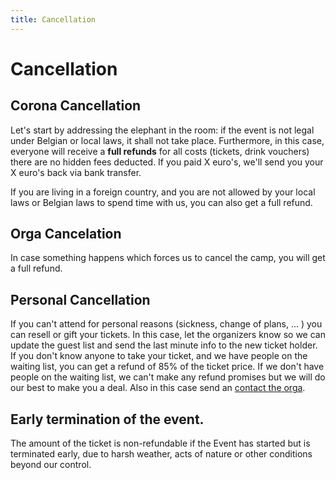 ```yaml
---
title: Cancellation
---
```

# Cancellation

## Corona Cancellation

Let's start by addressing the elephant in the room: if the event is not legal under Belgian or local laws, it shall not take place. Furthermore, in this case, everyone will receive a **full refunds** for all costs \(tickets, drink vouchers\) there are no hidden fees deducted. If you paid X euro's, we'll send you your X euro's back via bank transfer.

If you are living in a foreign country, and you are not allowed by your local laws or Belgian laws to spend time with us, you can also get a full refund.

## Orga Cancelation

In case something happens which forces us to cancel the camp, you will get a full refund.

## Personal Cancellation

If you can't attend for personal reasons \(sickness, change of plans, ... \) you can resell or gift your tickets. In this case, let the organizers know so we can update the guest list and send the last minute info to the new ticket holder.
If you don't know anyone to take your ticket, and we have people on the waiting list, you can get a refund of 85% of the ticket price. If we don't have people on the waiting list, we can't make any refund promises but we will do our best to make you a deal. Also in this case send an [contact the orga](contact.md).

## Early termination of the event.

The amount of the ticket is non-refundable if the Event has started but is terminated early, due to harsh weather, acts of nature or other conditions beyond our control.